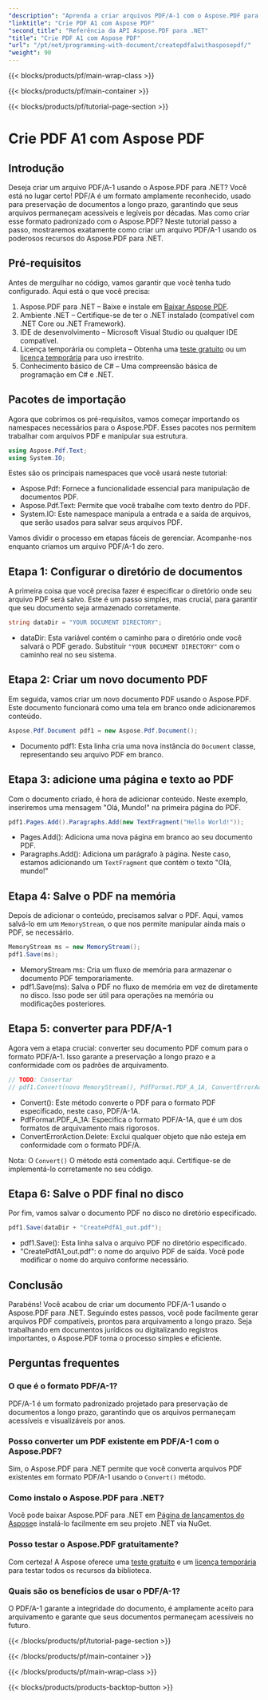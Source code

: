 ```yaml
---
"description": "Aprenda a criar arquivos PDF/A-1 com o Aspose.PDF para .NET neste tutorial detalhado. Guia passo a passo com exemplos de código e explicações."
"linktitle": "Crie PDF A1 com Aspose PDF"
"second_title": "Referência da API Aspose.PDF para .NET"
"title": "Crie PDF A1 com Aspose PDF"
"url": "/pt/net/programming-with-document/createpdfa1withasposepdf/"
"weight": 90
---
```


{{< blocks/products/pf/main-wrap-class >}}

{{< blocks/products/pf/main-container >}}

{{< blocks/products/pf/tutorial-page-section >}}

# Crie PDF A1 com Aspose PDF

## Introdução

Deseja criar um arquivo PDF/A-1 usando o Aspose.PDF para .NET? Você está no lugar certo! PDF/A é um formato amplamente reconhecido, usado para preservação de documentos a longo prazo, garantindo que seus arquivos permaneçam acessíveis e legíveis por décadas. Mas como criar esse formato padronizado com o Aspose.PDF? Neste tutorial passo a passo, mostraremos exatamente como criar um arquivo PDF/A-1 usando os poderosos recursos do Aspose.PDF para .NET.

## Pré-requisitos

Antes de mergulhar no código, vamos garantir que você tenha tudo configurado. Aqui está o que você precisa:

1. Aspose.PDF para .NET – Baixe e instale em [Baixar Aspose PDF](https://releases.aspose.com/pdf/net/).
2. Ambiente .NET – Certifique-se de ter o .NET instalado (compatível com .NET Core ou .NET Framework).
3. IDE de desenvolvimento – Microsoft Visual Studio ou qualquer IDE compatível.
4. Licença temporária ou completa – Obtenha uma [teste gratuito](https://releases.aspose.com/) ou um [licença temporária](https://purchase.aspose.com/temporary-license/) para uso irrestrito.
5. Conhecimento básico de C# – Uma compreensão básica de programação em C# e .NET.

## Pacotes de importação

Agora que cobrimos os pré-requisitos, vamos começar importando os namespaces necessários para o Aspose.PDF. Esses pacotes nos permitem trabalhar com arquivos PDF e manipular sua estrutura.

```csharp
using Aspose.Pdf.Text;
using System.IO;
```

Estes são os principais namespaces que você usará neste tutorial:
- Aspose.Pdf: Fornece a funcionalidade essencial para manipulação de documentos PDF.
- Aspose.Pdf.Text: Permite que você trabalhe com texto dentro do PDF.
- System.IO: Este namespace manipula a entrada e a saída de arquivos, que serão usados para salvar seus arquivos PDF.

Vamos dividir o processo em etapas fáceis de gerenciar. Acompanhe-nos enquanto criamos um arquivo PDF/A-1 do zero.

## Etapa 1: Configurar o diretório de documentos

A primeira coisa que você precisa fazer é especificar o diretório onde seu arquivo PDF será salvo. Este é um passo simples, mas crucial, para garantir que seu documento seja armazenado corretamente.

```csharp
string dataDir = "YOUR DOCUMENT DIRECTORY";
```

- dataDir: Esta variável contém o caminho para o diretório onde você salvará o PDF gerado. Substituir `"YOUR DOCUMENT DIRECTORY"` com o caminho real no seu sistema.

## Etapa 2: Criar um novo documento PDF

Em seguida, vamos criar um novo documento PDF usando o Aspose.PDF. Este documento funcionará como uma tela em branco onde adicionaremos conteúdo.

```csharp
Aspose.Pdf.Document pdf1 = new Aspose.Pdf.Document();
```

- Documento pdf1: Esta linha cria uma nova instância do `Document` classe, representando seu arquivo PDF em branco.

## Etapa 3: adicione uma página e texto ao PDF

Com o documento criado, é hora de adicionar conteúdo. Neste exemplo, inseriremos uma mensagem "Olá, Mundo!" na primeira página do PDF.

```csharp
pdf1.Pages.Add().Paragraphs.Add(new TextFragment("Hello World!"));
```

- Pages.Add(): Adiciona uma nova página em branco ao seu documento PDF.
- Paragraphs.Add(): Adiciona um parágrafo à página. Neste caso, estamos adicionando um `TextFragment` que contém o texto "Olá, mundo!"

## Etapa 4: Salve o PDF na memória

Depois de adicionar o conteúdo, precisamos salvar o PDF. Aqui, vamos salvá-lo em um `MemoryStream`, o que nos permite manipular ainda mais o PDF, se necessário.

```csharp
MemoryStream ms = new MemoryStream();
pdf1.Save(ms);
```

- MemoryStream ms: Cria um fluxo de memória para armazenar o documento PDF temporariamente.
- pdf1.Save(ms): Salva o PDF no fluxo de memória em vez de diretamente no disco. Isso pode ser útil para operações na memória ou modificações posteriores.

## Etapa 5: converter para PDF/A-1

Agora vem a etapa crucial: converter seu documento PDF comum para o formato PDF/A-1. Isso garante a preservação a longo prazo e a conformidade com os padrões de arquivamento.

```csharp
// TODO: Consertar
// pdf1.Convert(novo MemoryStream(), PdfFormat.PDF_A_1A, ConvertErrorAction.Delete);
```

- Convert(): Este método converte o PDF para o formato PDF especificado, neste caso, PDF/A-1A.
- PdfFormat.PDF_A_1A: Especifica o formato PDF/A-1A, que é um dos formatos de arquivamento mais rigorosos.
- ConvertErrorAction.Delete: Exclui qualquer objeto que não esteja em conformidade com o formato PDF/A.

Nota: O `Convert()` O método está comentado aqui. Certifique-se de implementá-lo corretamente no seu código.

## Etapa 6: Salve o PDF final no disco

Por fim, vamos salvar o documento PDF no disco no diretório especificado.

```csharp
pdf1.Save(dataDir + "CreatePdfA1_out.pdf");
```

- pdf1.Save(): Esta linha salva o arquivo PDF no diretório especificado.
- "CreatePdfA1_out.pdf": o nome do arquivo PDF de saída. Você pode modificar o nome do arquivo conforme necessário.

## Conclusão

Parabéns! Você acabou de criar um documento PDF/A-1 usando o Aspose.PDF para .NET. Seguindo estes passos, você pode facilmente gerar arquivos PDF compatíveis, prontos para arquivamento a longo prazo. Seja trabalhando em documentos jurídicos ou digitalizando registros importantes, o Aspose.PDF torna o processo simples e eficiente.

## Perguntas frequentes

### O que é o formato PDF/A-1?  
PDF/A-1 é um formato padronizado projetado para preservação de documentos a longo prazo, garantindo que os arquivos permaneçam acessíveis e visualizáveis por anos.

### Posso converter um PDF existente em PDF/A-1 com o Aspose.PDF?  
Sim, o Aspose.PDF para .NET permite que você converta arquivos PDF existentes em formato PDF/A-1 usando o `Convert()` método.

### Como instalo o Aspose.PDF para .NET?  
Você pode baixar Aspose.PDF para .NET em [Página de lançamentos do Aspose](https://releases.aspose.com/pdf/net/)e instalá-lo facilmente em seu projeto .NET via NuGet.

### Posso testar o Aspose.PDF gratuitamente?  
Com certeza! A Aspose oferece uma [teste gratuito](https://releases.aspose.com/) e um [licença temporária](https://purchase.aspose.com/temporary-license/) para testar todos os recursos da biblioteca.

### Quais são os benefícios de usar o PDF/A-1?  
O PDF/A-1 garante a integridade do documento, é amplamente aceito para arquivamento e garante que seus documentos permaneçam acessíveis no futuro.

{{< /blocks/products/pf/tutorial-page-section >}}

{{< /blocks/products/pf/main-container >}}

{{< /blocks/products/pf/main-wrap-class >}}

{{< blocks/products/products-backtop-button >}}
